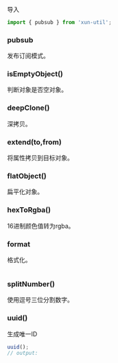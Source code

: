 导入

```javascript
import { pubsub } from 'xun-util';
```

### pubsub

发布订阅模式。

### isEmptyObject()

判断对象是否空对象。

### deepClone()

深拷贝。

### extend(to,from)

将属性拷贝到目标对象。

### flatObject()

扁平化对象。

### hexToRgba()

16进制颜色值转为rgba。

### format

格式化。

```
```

### splitNumber()

使用逗号三位分割数字。

### uuid()

生成唯一ID

```javascript
uuid();
// output: 
```